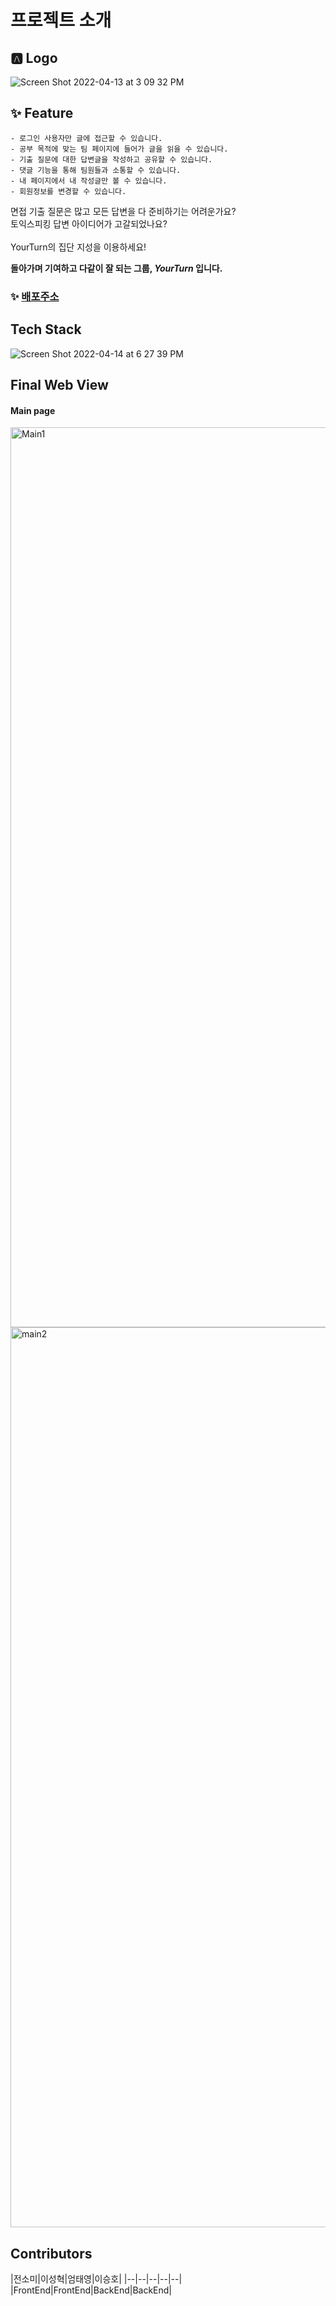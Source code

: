 # 프로젝트 소개
## 🅰 Logo

![Screen Shot 2022-04-13 at 3 09 32 PM](https://user-images.githubusercontent.com/79065544/163737525-8a13c95f-d865-4217-b6e4-a77f65783218.png)


## ✨ Feature
 
	- 로그인 사용자만 글에 접근할 수 있습니다.
	- 공부 목적에 맞는 팀 페이지에 들어가 글을 읽을 수 있습니다.
	- 기출 질문에 대한 답변글을 작성하고 공유할 수 있습니다.
	- 댓글 기능을 통해 팀원들과 소통할 수 있습니다.
	- 내 페이지에서 내 작성글만 볼 수 있습니다.
	- 회원정보를 변경할 수 있습니다.


면접 기출 질문은 많고 모든 답변을 다 준비하기는 어려운가요? <br>
토익스피킹 답변 아이디어가 고갈되었나요?
<br><br>
YourTurn의 집단 지성을 이용하세요! 

**돌아가며 기여하고 다같이 잘 되는 그룹, *YourTurn* 입니다.**

### ✨ [배포주소](https://yourturnn.ml/)

## Tech Stack

![Screen Shot 2022-04-14 at 6 27 39 PM](https://user-images.githubusercontent.com/79065544/163508698-44b779a3-6c96-421c-8cc0-e7bbdc7deece.png)
## Final Web View
#### Main page
<img width="1440" alt="Main1" src="https://user-images.githubusercontent.com/74578453/163509557-fea66ad6-d41c-427c-96f6-9bb10162ac9b.png">
<img width="1440" alt="main2" src="https://user-images.githubusercontent.com/74578453/163509586-62f5b122-5b36-4a32-b454-7dfba24b7b4d.png">


## Contributors

|전소미|이성혁|엄태영|이승호|
|--|--|--|--|--|
|FrontEnd|FrontEnd|BackEnd|BackEnd|

